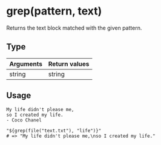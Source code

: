 # grep(pattern, text)

Returns the text block matched with the given pattern.

## Type

Arguments | Return values
---|---
string | string

## Usage

```
My life didn't please me,
so I created my life.
- Coco Chanel
```

```hcl
"${grep(file("text.txt"), "life")}"
# => "My life didn't please me,\nso I created my life."
```
